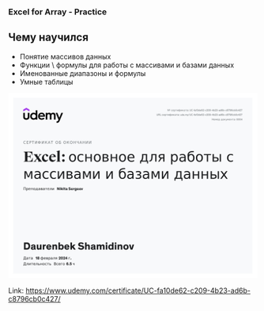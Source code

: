 ### Excel for Array - Practice

## Чему научился

- Понятие массивов данных
- Функции \ формулы для работы с массивами и базами данных
- Именованные диапазоны и формулы
- Умные таблицы

![Excel For Array](/14%20-%20Сертификат/Array%20Excel%20-%20Certificate.jpg)

Link: https://www.udemy.com/certificate/UC-fa10de62-c209-4b23-ad6b-c8796cb0c427/
